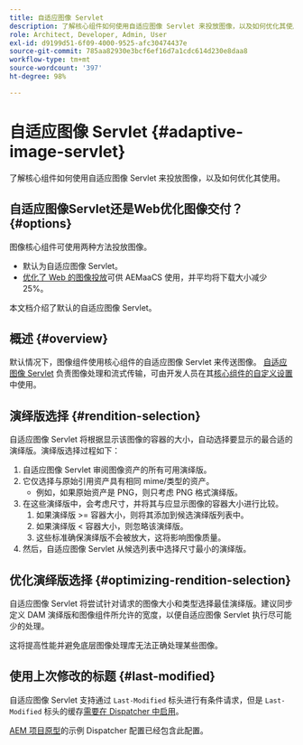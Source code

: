 ```yaml
---
title: 自适应图像 Servlet
description: 了解核心组件如何使用自适应图像 Servlet 来投放图像，以及如何优化其使用。
role: Architect, Developer, Admin, User
exl-id: d9199d51-6f09-4000-9525-afc30474437e
source-git-commit: 785aa82930e3bcf6ef16d7a1cdc614d230e8daa8
workflow-type: tm+mt
source-wordcount: '397'
ht-degree: 98%

---
```


# 自适应图像 Servlet {#adaptive-image-servlet}

了解核心组件如何使用自适应图像 Servlet 来投放图像，以及如何优化其使用。

## 自适应图像Servlet还是Web优化图像交付？ {#options}

图像核心组件可使用两种方法投放图像。

* 默认为自适应图像 Servlet。
* [优化了 Web 的图像投放](/help/developing/web-optimized-image-delivery.md)可供 AEMaaCS 使用，并平均将下载大小减少 25%。

本文档介绍了默认的自适应图像 Servlet。

## 概述 {#overview}

默认情况下，图像组件使用核心组件的自适应图像 Servlet 来传送图像。 [自适应图像 Servlet](https://github.com/adobe/aem-core-wcm-components/wiki/The-Adaptive-Image-Servlet) 负责图像处理和流式传输，可由开发人员在其[核心组件的自定义设置](/help/developing/customizing.md)中使用。

## 演绎版选择 {#rendition-selection}

自适应图像 Servlet 将根据显示该图像的容器的大小，自动选择要显示的最合适的演绎版。演绎版选择过程如下：

1. 自适应图像 Servlet 审阅图像资产的所有可用演绎版。
1. 它仅选择与原始引用资产具有相同 mime/类型的资产。
   * 例如，如果原始资产是 PNG，则只考虑 PNG 格式演绎版。
1. 在这些演绎版中，会考虑尺寸，并将其与应显示图像的容器大小进行比较。
   1. 如果演绎版 >= 容器大小，则将其添加到候选演绎版列表中。
   1. 如果演绎版 &lt; 容器大小，则忽略该演绎版。
   1. 这些标准确保演绎版不会被放大，这将影响图像质量。
1. 然后，自适应图像 Servlet 从候选列表中选择尺寸最小的演绎版。

## 优化演绎版选择 {#optimizing-rendition-selection}

自适应图像 Servlet 将尝试针对请求的图像大小和类型选择最佳演绎版。建议同步定义 DAM 演绎版和图像组件所允许的宽度，以便自适应图像 Servlet 执行尽可能少的处理。

这将提高性能并避免底层图像处理库无法正确处理某些图像。

## 使用上次修改的标题 {#last-modified}

自适应图像 Servlet 支持通过 `Last-Modified` 标头进行有条件请求，但是 `Last-Modified` 标头的缓存[需要在 Dispatcher 中启用](https://experienceleague.adobe.com/docs/experience-manager-dispatcher/using/configuring/dispatcher-configuration.html?lang=zh-Hans#caching-http-response-headers)。

[AEM 项目原型](/help/developing/archetype/overview.md)的示例 Dispatcher 配置已经包含此配置。
